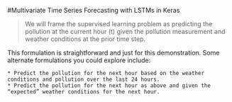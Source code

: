 #Multivariate Time Series Forecasting with LSTMs in Keras

> We will frame the supervised learning problem as predicting the pollution at the current hour (t) given the pollution measurement and weather conditions at the prior time step.

This formulation is straightforward and just for this demonstration. Some alternate formulations you could explore include:

    * Predict the pollution for the next hour based on the weather conditions and pollution over the last 24 hours.
    * Predict the pollution for the next hour as above and given the “expected” weather conditions for the next hour.
